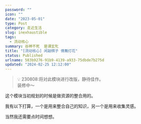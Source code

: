 ```yaml
---
password: ""
icon: ""
date: "2023-05-01"
type: Post
category: 走近生活
slug: inexhaustible
tags:
  - 流动核心
summary: 谷神不死  是谓玄牝
title: "[流动核心] 闲敲棋子 倩舞灯花"
status: Published
urlname: 583b9276-91b9-4139-a933-75dbde7b275d
updated: "2024-02-25 12:12:00"
---
```


> 💡 230808:将对此模块进行改版，静待佳作。  
> 装修中～

这个模块当初规划的时候是做资源的整合用的。

我有以下打算，一个是用来整合自己的知识，另一个是用来收集灵感。

当然我还需要点时间想想。
